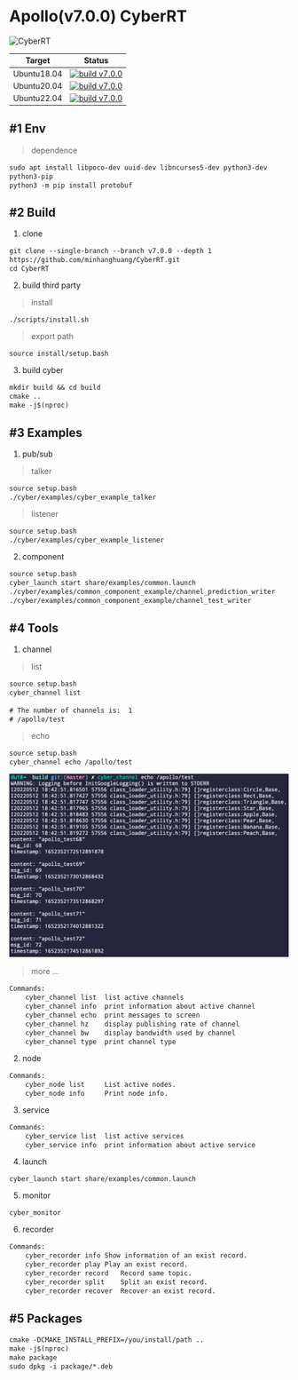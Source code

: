 # Apollo(v7.0.0) CyberRT

![CyberRT](./docs/CyberRT.gif)

| Target        |  Status  |
| ------------- | :-----:|
| Ubuntu18.04  | [![build v7.0.0](https://github.com/minhanghuang/CyberRT/actions/workflows/ubuntu18-v7.0.0-build.yaml/badge.svg?branch=v7.0.0)](https://github.com/minhanghuang/CyberRT/actions/workflows/ubuntu18-v7.0.0-build.yaml) |
| Ubuntu20.04   | [![build v7.0.0](https://github.com/minhanghuang/CyberRT/actions/workflows/ubuntu20-v7.0.0-build.yaml/badge.svg?branch=v7.0.0)](https://github.com/minhanghuang/CyberRT/actions/workflows/ubuntu20-v7.0.0-build.yaml) |
| Ubuntu22.04   | [![build v7.0.0](https://github.com/minhanghuang/CyberRT/actions/workflows/ubuntu22-v7.0.0-build.yaml/badge.svg?branch=v7.0.0)](https://github.com/minhanghuang/CyberRT/actions/workflows/ubuntu22-v7.0.0-build.yaml) |

## #1 Env

> dependence

```shell
sudo apt install libpoco-dev uuid-dev libncurses5-dev python3-dev python3-pip
python3 -m pip install protobuf
```

## #2 Build

1. clone

```shell
git clone --single-branch --branch v7.0.0 --depth 1  https://github.com/minhanghuang/CyberRT.git
cd CyberRT
```

2. build third party

> install

```shell
./scripts/install.sh
```

> export path

```shell
source install/setup.bash
```

3. build cyber

```shell
mkdir build && cd build
cmake ..
make -j$(nproc)
```

## #3 Examples

1. pub/sub

> talker

```shell
source setup.bash
./cyber/examples/cyber_example_talker
```
> listener

```shell
source setup.bash
./cyber/examples/cyber_example_listener
```

2. component

```shell
source setup.bash
cyber_launch start share/examples/common.launch
./cyber/examples/common_component_example/channel_prediction_writer
./cyber/examples/common_component_example/channel_test_writer
```

## #4 Tools

1. channel

> list

```shell
source setup.bash
cyber_channel list

# The number of channels is:  1
# /apollo/test
```

> echo
```shell
source setup.bash
cyber_channel echo /apollo/test
```
![example](docs/cyber_echo.png)

> more ...

```shell
Commands:
	cyber_channel list	list active channels
	cyber_channel info	print information about active channel
	cyber_channel echo	print messages to screen
	cyber_channel hz	display publishing rate of channel
	cyber_channel bw	display bandwidth used by channel
	cyber_channel type	print channel type
```

2. node

```shell
Commands:
	cyber_node list 	List active nodes.
	cyber_node info 	Print node info.
```

3. service

```shell
Commands:
	cyber_service list	list active services
	cyber_service info	print information about active service
```

4. launch

```shell
cyber_launch start share/examples/common.launch
```

5. monitor

```shell
cyber_monitor
```

6. recorder

```shell
Commands:
  	cyber_recorder info	Show information of an exist record.
	cyber_recorder play	Play an exist record.
	cyber_recorder record	Record same topic.
	cyber_recorder split	Split an exist record.
	cyber_recorder recover	Recover an exist record.
```

## #5 Packages

```shell
cmake -DCMAKE_INSTALL_PREFIX=/you/install/path ..
make -j$(nproc)
make package
sudo dpkg -i package/*.deb
```
